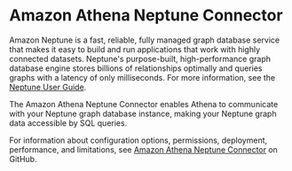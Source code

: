 # Amazon Athena Neptune Connector<a name="athena-prebuilt-data-connectors-neptune"></a>

Amazon Neptune is a fast, reliable, fully managed graph database service that makes it easy to build and run applications that work with highly connected datasets\. Neptune's purpose\-built, high\-performance graph database engine stores billions of relationships optimally and queries graphs with a latency of only milliseconds\. For more information, see the [Neptune User Guide](https://docs.aws.amazon.com/neptune/latest/userguide/intro.html)\.

The Amazon Athena Neptune Connector enables Athena to communicate with your Neptune graph database instance, making your Neptune graph data accessible by SQL queries\.

For information about configuration options, permissions, deployment, performance, and limitations, see [Amazon Athena Neptune Connector](https://github.com/awslabs/aws-athena-query-federation/tree/master/athena-neptune) on GitHub\.